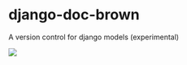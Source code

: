 django-doc-brown
================

A version control for django models (experimental)

![](http://upload.wikimedia.org/wikipedia/en/9/97/Doc_Brown.JPG)
